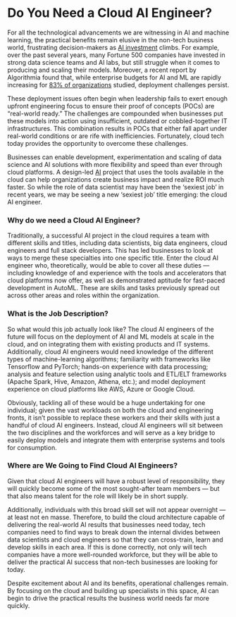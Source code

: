# Do You Need a Cloud AI Engineer?

For all the technological advancements we are witnessing in AI and machine learning, the practical benefits remain elusive in the non-tech business world, frustrating decision-makers as [AI investment](https://www.mckinsey.com/business-functions/mckinsey-analytics/our-insights/global-survey-the-state-of-ai-in-2020) climbs. For example, over the past several years, many Fortune 500 companies have invested in strong data science teams and AI labs, but still struggle when it comes to producing and scaling their models. Moreover, a recent report by Algorithmia found that, while enterprise budgets for AI and ML are rapidly increasing for [83% of organizations](https://algorithmia.com/blog/algorithmia-report-reveals-2021-enterprise-ai-ml-trends) studied, deployment challenges persist.

These deployment issues often begin when leadership fails to exert enough upfront engineering focus to ensure their proof of concepts (POCs) are “real-world ready.” The challenges are compounded when businesses put these models into action using insufficient, outdated or cobbled-together IT infrastructures. This combination results in POCs that either fall apart under real-world conditions or are rife with inefficiencies. Fortunately, cloud tech today provides the opportunity to overcome these challenges.



Businesses can enable development, experimentation and scaling of data science and AI solutions with more flexibility and speed than ever through cloud platforms. A design-led [AI](https://devops.com/?s=artificial+intelligence) project that uses the tools available in the cloud can help organizations create business impact and realize ROI much faster. So while the role of data scientist may have been the ‘sexiest job’ in recent years, we may be seeing a new ‘sexiest job’ title emerging: the cloud AI engineer.

### Why do we need a Cloud AI Engineer?

Traditionally, a successful AI project in the cloud requires a team with different skills and titles, including data scientists, big data engineers, cloud engineers and full stack developers. This has led businesses to look at ways to merge these specialties into one specific title. Enter the cloud AI engineer who, theoretically, would be able to cover all these duties — including knowledge of and experience with the tools and accelerators that cloud platforms now offer, as well as demonstrated aptitude for fast-paced development in AutoML. These are skills and tasks previously spread out across other areas and roles within the organization.

### What is the Job Description?

So what would this job actually look like? The cloud AI engineers of the future will focus on the deployment of AI and ML models at scale in the cloud, and on integrating them with existing products and IT systems. Additionally, cloud AI engineers would need knowledge of the different types of machine-learning algorithms; familiarity with frameworks like Tensorflow and PyTorch; hands-on experience with data processing; analysis and feature selection using analytic tools and ETL/ELT frameworks (Apache Spark, Hive, Amazon, Athena, etc.); and model deployment experience on cloud platforms like AWS, Azure or Google Cloud.

Obviously, tackling all of these would be a huge undertaking for one individual; given the vast workloads on both the cloud and engineering fronts, it isn’t possible to replace these workers and their skills with just a handful of cloud AI engineers. Instead, cloud AI engineers will sit between the two disciplines and the workforces and will serve as a key bridge to easily deploy models and integrate them with enterprise systems and tools for consumption.

### Where are We Going to Find Cloud AI Engineers?

Given that cloud AI engineers will have a robust level of responsibility, they will quickly become some of the most sought-after team members — but that also means talent for the role will likely be in short supply.

Additionally, individuals with this broad skill set will not appear overnight — at least not en masse. Therefore, to build the cloud architecture capable of delivering the real-world AI results that businesses need today, tech companies need to find ways to break down the internal divides between data scientists and cloud engineers so that they can cross-train, learn and develop skills in each area. If this is done correctly, not only will tech companies have a more well-rounded workforce, but they will be able to deliver the practical AI success that non-tech businesses are looking for today.

Despite excitement about AI and its benefits, operational challenges remain. By focusing on the cloud and building up specialists in this space, AI can begin to drive the practical results the business world needs far more quickly.